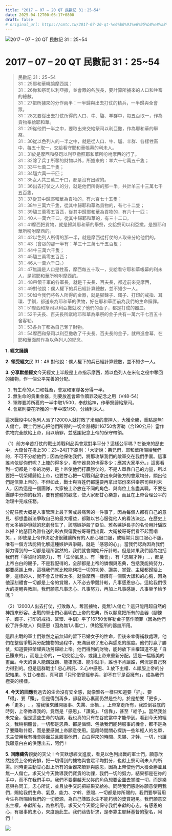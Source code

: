 ```yaml
---
title: "2017 – 07 – 20 QT 民數記 31：25~54"
date: 2025-04-12T00:05:17+0800
draft: false
# original_url: https://cmtc.tw/2017-07-20-qt-%e6%b0%91%e6%95%b8%e8%a8%98-31%ef%bc%9a2554
---
```


![2017 – 07 – 20 QT 民數記 31：25~54](/images/qt.jpg   "2017 – 07 – 20 QT 民數記 31：25~54")

# 2017 – 07 – 20 QT 民數記 31：25~54

> 民數記 31：25~54  
> 31：25耶和華曉諭摩西說：  
> 31：26你和祭司以利亞撒，並會眾的各族長，要計算所擄來的人口和牲畜的總數。  
> 31：27把所擄來的分作兩半：一半歸與出去打仗的精兵，一半歸與全會眾。  
> 31：28又要從出去打仗所得的人口、牛、驢、羊群中，每五百取一，作為貢物奉給耶和華。  
> 31：29從他們一半之中，要取出來交給祭司以利亞撒，作為耶和華的舉祭。  
> 31：30從以色列人的一半之中，就是從人口、牛、驢、羊群、各樣牲畜中，每五十取一，交給看守耶和華帳幕的利未人。  
> 31：31於是摩西和祭司以利亞撒照耶和華所吩咐摩西的行了。  
> 31：32除了兵丁所奪的財物以外，所擄來的：羊六十七萬五千隻；  
> 31：33牛七萬二千隻；  
> 31：34驢六萬一千匹；  
> 31：35女人共三萬二千口，都是沒有出嫁的。  
> 31：36出去打仗之人的分，就是他們所得的那一半，共計羊三十三萬七千五百隻，  
> 31：37從其中歸耶和華為貢物的，有六百七十五隻；  
> 31：38牛三萬六千隻，從其中歸耶和華為貢物的，有七十二隻；  
> 31：39驢三萬零五百匹，從其中歸耶和華為貢物的，有六十一匹；  
> 31：40人一萬六千口，從其中歸耶和華的，有三十二口。  
> 31：41摩西把貢物，就是歸與耶和華的舉祭，交給祭司以利亞撒，是照耶和華所吩咐摩西的。  
> 31：42以色列人所得的那一半，就是摩西從打仗的人取來分給他們的。  
> 31：43（會眾的那一半有：羊三十三萬七千五百隻；  
> 31：44牛三萬六千隻；  
> 31：45驢三萬零五百匹；  
> 31：46人一萬六千口。）  
> 31：47無論是人口是牲畜，摩西每五十取一，交給看守耶和華帳幕的利未人，是照耶和華所吩咐摩西的。  
> 31：48帶領千軍的各軍長，就是千夫長、百夫長，都近前來見摩西，  
> 31：49對他說：僕人權下的兵已經計算總數，並不短少一人。  
> 31：50如今我們將各人所得的金器，就是腳鍊子、鐲子、打印的戒指、耳環、手釧，都送來為耶和華的供物，好在耶和華面前為我們的生命贖罪。  
> 31：51摩西和祭司以利亞撒就收了他們的金子，都是打成的器皿。  
> 31：52千夫長、百夫長所獻給耶和華為舉祭的金子共有一萬六千七百五十舍客勒。  
> 31：53各兵丁都為自己奪了財物。  
> 31：54摩西和祭司以利亞撒收了千夫長、百夫長的金子，就帶進會幕，在耶和華面前作為以色列人的紀念。

**1.** **經文誦讀**

**2.** **領受經文**民 31：49 對他說：僕人權下的兵已經計算總數，並不短少一人。

**3. 分享默想經文**今天經文上半段是上帝指示摩西，將以色列人在米甸之役中奪回的擄物，作一個公平完善的分配。  
1. 有生命的人口和牲畜，會眾和軍隊各分得一半。  
2. 無生命的貴重金器，則要放進會幕作贖罪及紀念之用（V48-54）  
3. 軍隊要將所獲的一半中取1/500，奉獻給神，作舉祭歸給祭司。  
4. 會眾則要在所獲的一半中取1/50，分給利未人。

這次戰役中以色列人派了12000人就打敗了米甸的摩押人，大獲全勝，重點是無1人傷亡。戰士們甘心把他們所得的一切金器總計16750舍客勒（合190公斤）當作供物完全獻給上帝，用以贖罪，並感謝紀念上帝的保守帶領。

（1）前方辛苦打仗的戰士將戰利品與會眾對半平分？這樣公平嗎？在後來的歷史中，大衛曾在撒上30：23~24訂下原則：「大衛說：弟兄們，耶和華所賜給我們的，不可不分給他們；因為他保佑我們，將那攻擊我們的敵軍交在我們手裏。這事誰肯依從你們呢？上陣的得多少，看守器具的也得多少；應當大家平分。」這裏看到一切都是上帝的功勞，是上帝使他們打贏勝仗的，不是人單靠自己的力量，所以要把一切榮耀歸給上帝，也要甘心把一切戰利品拿出來與後方的會眾均分，顯出他們是信靠上帝的。不但如此，戰士與百姓們都還要再拿出部份來供奉祭司與利未人，因為這是一個團隊，大家被上帝放在不同的角色、與崗位上各盡其職。不要在團隊中分你的我的，要有整體的觀念，使大家都甘心樂意，而且在上帝合理公平的治理中完成任務。

分配任務大概是人事管理上最辛苦或最痛苦的一件事了，因為每個人都有自己的意見、都想盡辦法爭取自己的最大權益，都難以甘心服從他人的看法決定。在歷史上有太多嫉妒爭競的悲劇發生了，該隱嫉妒殺了亞伯、雅各嫉妒長子的名份用計騙取以掃？約瑟因為雅各送的彩衣與偏愛被哥哥們出賣、大衛被哥哥們看不起而嘲笑…。即使是上帝作決定也很難讓所有的人都心服口服，或經常只是口服心不服。唯有一個方法能夠化解這種嫉妒與爭競，就是「感恩的心」。當我們認為因為我們努力得到的一切都是理所當然的，我們就會開始斤斤計較。但是如果我們認為包括我們有「得貨財的能力」、有「生命氣息」、有「機會」、有「恩賜才幹」…，都是上帝白白的賜予，不是我配得的，全部都是上帝的憐憫與恩典，包括我能夠努力，都要感謝上帝，這樣我們就比較能夠把一切的功勞、讚美、掌聲、主權都歸給上帝，這樣的人，就不會去計較太多。就像摩西一樣擁有一個廣大謙和的心胸，因為他深刻體會一切都是上帝的賞賜，人不必去爭競計較，凡事感恩忠心。這給我們很大的提醒與教訓，我們願意凡事忠心、凡事努力，再加上凡事感謝、凡事樂予給予嗎？

（2）12000人出去打仗，打敗敵人，奪回擄物，竟無1人傷亡？這只能用超自然的神蹟來形容。出戰的軍士們心裏明白上帝的恩典，所以願意把所有的金器（腳鍊子、鐲子、打印的戒指、耳環、手釧）平了16750舍客勒金子當作贖罪（因為他們殺了許多敵人）與感恩（因為無1人傷亡），供給聖所的器皿所用。

這群出戰的軍士們雖然之前無知的留下已婚女子的性命，但後來幸得補救處理。他們在整個爭戰與分配擄物的過程中，充滿展現了忠心與感恩的態度。他們打贏了勝仗，知道要把榮耀與功勞歸給上帝。他們得到的財物，能夠放下主權知道不是「自己賺來的」，而是上帝的，一切交給上帝，或讓上帝來重新分配。這是一幅極美的畫面。今天的世人能鑽就鑽、能搶就搶、能爭就爭，誰也不肯讓誰，何況是自己努力得到的。但是這群戰士1.忠心所託、2.心中感恩、3.放下主權、4.順服上帝的分配結果、5.甘心奉獻，真可謂「只珍惜曾經參與，卻不在乎是否擁有」，成為我們極美的榜樣。

**4. 今天的回應**我過去的生命沒有安全感，就像雅各一樣只知道要「抓」、要「得」、要「賺」，但是得到再多，卻發現心裏面仍然是空的，於是想要「更多」、再「更多」…。當我後來離開服事、失業、車禍…，上帝拿走所有，我跌倒谷底的時刻，上帝教導我的，竟然是「感恩」、「讚美」、「信靠」，甚至「給予」。當然我並未完全，但是這些生命的功課，我也真的只有在谷底當中才能學到。看到今天的經文，我稍稍體會，一切都是恩典、都是憐憫、包括我們能夠服事的機會，都不是為了要賺取什麼，而是要感謝上帝願意使用。這段時間關心探訪一些年輕人的名單，求主使用我有機會碰面並且服事他們，白白得來的時間、恩賜、才幹、一切，也讓我願意白白的供應出去，阿們！

**5. 回應禱告**親愛的天父！今天默想經文進度，看見以色列出戰的軍士們，願意欣然接受上帝的安排，把一切得到的擄物與會眾平均對分，也獻上祭司利未人的所需。同時更主動甘心獻上所有的金器來贖罪與感恩，因為上帝使他們大獲全勝並且無一人傷亡。求天父今天教導我們寶貴的功課，我們一切的努力，結果都是在祢的手中，而不在我們手中。我們不要儹越天父祢的角色想要企圖去掌控一切，而是樂意與祢同工，忠心所託，並且放手交託把結果交給祢。同時我們感謝祢願意使用我們，賜給我們生命、氣息、能力、才幹、恩賜…一切都是祢所賜的。我們要學習用今生祢所賜給我們的一切資源，為自己賺取永生不能朽壞的獎賞冠冕。我們願意交出主權，奉獻所有，為祢所用。求天父今天堅定保守我們奉獻的心志，有感恩的心，有服事的忠心，來度過此生。我們禱告祈求，是奉靠主耶穌基督的聖名，阿們！

![](/images/RX6q3t6.jpg)